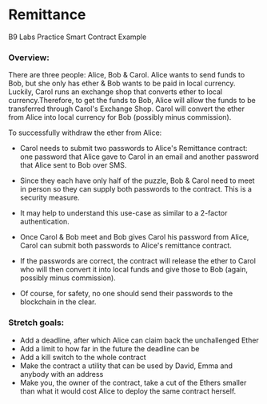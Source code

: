 # Remittance
B9 Labs Practice Smart Contract Example

### Overview: 
There are three people: Alice, Bob & Carol. Alice wants to send funds to Bob, but she only has ether & Bob wants to be paid in local currency. Luckily, Carol runs an exchange shop that converts ether to local currency.Therefore, to get the funds to Bob, Alice will allow the funds to be transferred through Carol's Exchange Shop. Carol will convert the ether from Alice into local currency for Bob (possibly minus commission).

To successfully withdraw the ether from Alice:
* Carol needs to submit two passwords to Alice's Remittance contract: one password that Alice gave to Carol in an email and another password that Alice sent to Bob over SMS. 
* Since they each have only half of the puzzle, Bob & Carol need to meet in person so they can supply both passwords to the contract. This is a security measure. 
* It may help to understand this use-case as similar to a 2-factor authentication.
* Once Carol & Bob meet and Bob gives Carol his password from Alice, Carol can submit both passwords to Alice's remittance contract. 
* If the passwords are correct, the contract will release the ether to Carol who will then convert it into local funds and give those to Bob (again, possibly minus commission).

* Of course, for safety, no one should send their passwords to the blockchain in the clear.

### Stretch goals:
* Add a deadline, after which Alice can claim back the unchallenged Ether
* Add a limit to how far in the future the deadline can be
* Add a kill switch to the whole contract
* Make the contract a utility that can be used by David, Emma and anybody with an address
* Make you, the owner of the contract, take a cut of the Ethers smaller than what it would cost Alice to deploy the same contract herself.
